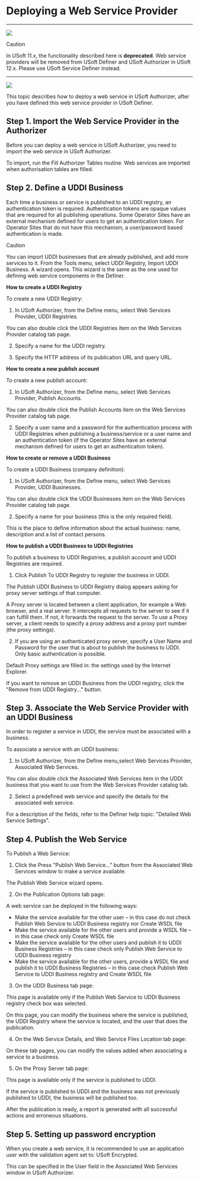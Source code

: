 # Deploying a Web Service Provider

----

![](/api/Services/Web%20services/assets/ce23356b-05b0-4dc7-839e-3bc29b317664.png)



> [!CAUTION]
> In USoft 11.x, the functionality described here is **deprecated**.
Web service providers will be removed from USoft Definer and USoft Authorizer in USoft 12.x. Please use USoft Service Definer instead.

----

![](/api/Services/Web%20services/assets/8da989b4-0598-470f-ab26-cc0a3ca4ea6a.png)



This topic describes how to deploy a web service in USoft Authorizer, after you have defined this web service provider in USoft Definer.

## Step 1. Import the Web Service Provider in the Authorizer

Before you can deploy a web service in USoft Authorizer, you need to import the web service in USoft Authorizer.

To import, run the Fill Authorizer Tables routine. Web services are imported when authorisation tables are filled.

## Step 2. Define a UDDI Business

Each time a business or service is published to an UDDI registry, an authentication token is required. Authentication tokens are opaque values that are required for all publishing operations. Some Operator Sites have an external mechanism defined for users to get an authentication token. For Operator Sites that do not have this mechanism, a user/password based authentication is made.

> [!CAUTION]
> You can import UDDI businesses that are already published, and add more services to it. From the Tools menu, select UDDI Registry, Import UDDI Business. A wizard opens. This wizard is the same as the one used for defining web service components in the Definer.

**How to create a UDDI Registry**

To create a new UDDI Registry:

1. In USoft Authorizer, from the Define menu, select Web Services Provider, UDDI Registries.

You can also double click the UDDI Registries item on the Web Services Provider catalog tab page.

2. Specify a name for the UDDI registry.

3. Specify the HTTP address of its publication URL and query URL.

**How to create a new publish account**

To create a new publish account:

1. In USoft Authorizer, from the Define menu, select Web Services Provider, Publish Accounts.

You can also double click the Publish Accounts item on the Web Services Provider catalog tab page.

2. Specify a user name and a password for the authentication process with UDDI Registries when publishing a business/service or a user name and an authentication token (if the Operator Sites have an external mechanism defined for users to get an authentication token).

**How to create or remove a UDDI Business**

To create a UDDI Business (company definition):

1. In USoft Authorizer, from the Define menu, select Web Services Provider, UDDI Businesses.

You can also double click the UDDI Businesses item on the Web Services Provider catalog tab page.

2. Specify a name for your business (this is the only required field).

This is the place to define information about the actual business: name, description and a list of contact persons.

**How to publish a UDDI Business to UDDI Registries**

To publish a business to UDDI Registries, a publish account and UDDI Registries are required.

1. Click Publish To UDDI Registry to register the business in UDDI.

The Publish UDDI Business to UDDI Registry dialog appears asking for proxy server settings of that computer.

A Proxy server is located between a client application, for example a Web browser, and a real server. It intercepts all requests to the server to see if it can fulfill them. If not, it forwards the request to the server. To use a Proxy server, a client needs to specify a proxy address and a proxy port number (the proxy settings).

2. If you are using an authenticated proxy server, specify a User Name and Password for the user that is about to publish the business to UDDI. Only basic authentication is possible.

Default Proxy settings are filled in: the settings used by the Internet Explorer.

If you want to remove an UDDI Business from the UDDI registry, click the "Remove from UDDI Registry..." button.

## Step 3. Associate the Web Service Provider with an UDDI Business

In order to register a service in UDDI, the service must be associated with a business.

To associate a service with an UDDI business:

1. In USoft Authorizer, from the Define menu,select Web Services Provider, Associated Web Services.

You can also double click the Associated Web Services item in the UDDI business that you want to use from the Web Services Provider catalog tab.

2. Select a predefined web service and specify the details for the associated web service.

For a description of the fields, refer to the Definer help topic: "Detailed Web Service Settings".

## Step 4. Publish the Web Service

To Publish a Web Service:

1. Click the Press "Publish Web Service..." button from the Associated Web Services window to make a service available.

The Publish Web Service wizard opens.

2. On the Publication Options tab page:

A web service can be deployed in the following ways:

- Make the service available for the other user – in this case do not check Publish Web Service to UDDI Business registry nor Create WSDL file
- Make the service available for the other users and provide a WSDL file – in this case check only Create WSDL file
- Make the service available for the other users and publish it to UDDI Business Registries – in this case check only Publish Web Service to UDDI Business registry
- Make the service available for the other users, provide a WSDL file and publish it to UDDI Business Registries – in this case check Publish Web Service to UDDI Business registry and Create WSDL file

3. On the UDDI Business tab page:

This page is available only if the Publish Web Service to UDDI Business registry check box was selected.

On this page, you can modify the business where the service is published, the UDDI Registry where the service is located, and the user that does the publication.

4. On the Web Service Details, and Web Service Files Location tab page:

On these tab pages, you can modify the values added when associating a service to a business.

5. On the Proxy Server tab page:

This page is available only if the service is published to UDDI.

If the service is published to UDDI and the business was not previously published to UDDI, the business will be published too.

After the publication is ready, a report is generated with all successful actions and erroneous situations.

## Step 5. Setting up password encryption

When you create a web service, it is recommended to use an application user with the validation agent set to: USoft Encrypted.

This can be specified in the User field in the Associated Web Services window in USoft Authorizer.